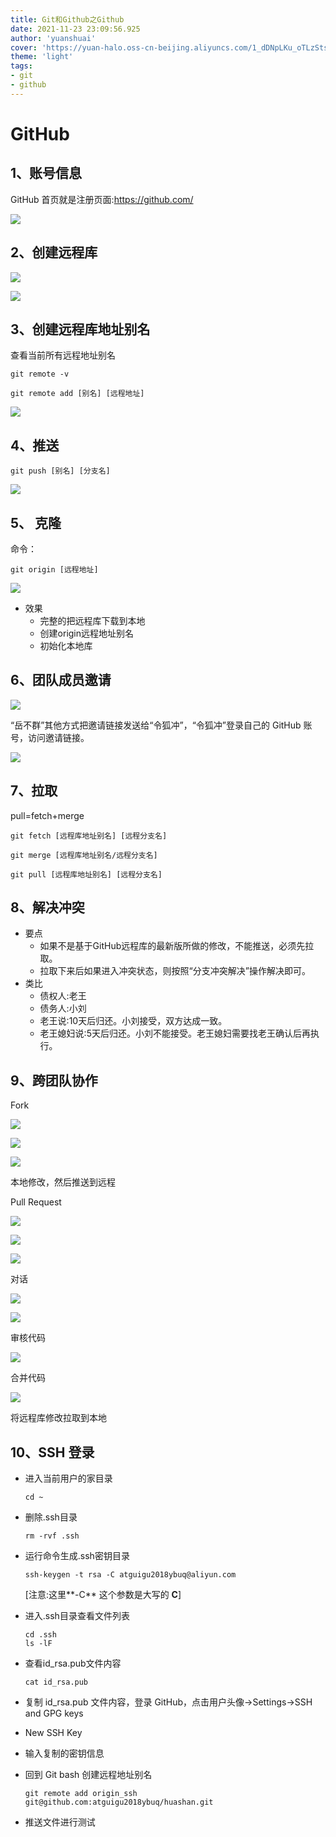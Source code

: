 ```yaml
---
title: Git和Github之Github
date: 2021-11-23 23:09:56.925
author: 'yuanshuai'
cover: 'https://yuan-halo.oss-cn-beijing.aliyuncs.com/1_dDNpLKu_oTLzStsDTnkJ-g.png'
theme: 'light'
tags: 
- git
- github
---
```


# **GitHub**

## **1**、账号信息

GitHub 首页就是注册页面:https://github.com/

![](https://hexobbblog.oss-cn-beijing.aliyuncs.com/images/git_github/40.png)

## 2、创建远程库

![](https://hexobbblog.oss-cn-beijing.aliyuncs.com/images/git_github/41.png)

![](https://hexobbblog.oss-cn-beijing.aliyuncs.com/images/git_github/42.png)

## 3、创建远程库地址别名

查看当前所有远程地址别名

```shell
git remote -v
```

```shell
git remote add [别名] [远程地址]
```

![](https://hexobbblog.oss-cn-beijing.aliyuncs.com/images/git_github/43.png)

## 4、推送

```shell
git push [别名] [分支名]
```

![](https://hexobbblog.oss-cn-beijing.aliyuncs.com/images/git_github/44.png)

## 5、 克隆

命令：

```shell
git origin [远程地址]
```

![](https://hexobbblog.oss-cn-beijing.aliyuncs.com/images/git_github/45.png)

- 效果
  - 完整的把远程库下载到本地
  - 创建origin远程地址别名
  - 初始化本地库

## 6、团队成员邀请

![](https://hexobbblog.oss-cn-beijing.aliyuncs.com/images/git_github/46.png)

“岳不群”其他方式把邀请链接发送给“令狐冲”，“令狐冲”登录自己的 GitHub 账号，访问邀请链接。

![](https://hexobbblog.oss-cn-beijing.aliyuncs.com/images/git_github/47.png)

## 7、拉取

 pull=fetch+merge

```shell
git fetch [远程库地址别名] [远程分支名]

git merge [远程库地址别名/远程分支名]

git pull [远程库地址别名] [远程分支名]
```

## 8、解决冲突

- 要点
  - 如果不是基于GitHub远程库的最新版所做的修改，不能推送，必须先拉取。
  - 拉取下来后如果进入冲突状态，则按照“分支冲突解决”操作解决即可。
- 类比
  - 债权人:老王
  - 债务人:小刘
  - 老王说:10天后归还。小刘接受，双方达成一致。
  - 老王媳妇说:5天后归还。小刘不能接受。老王媳妇需要找老王确认后再执行。

## 9、跨团队协作

Fork

![](https://hexobbblog.oss-cn-beijing.aliyuncs.com/images/git_github/48.png)

![](https://hexobbblog.oss-cn-beijing.aliyuncs.com/images/git_github/49.png)

![](https://hexobbblog.oss-cn-beijing.aliyuncs.com/images/git_github/50.png)

本地修改，然后推送到远程

Pull Request

![](https://hexobbblog.oss-cn-beijing.aliyuncs.com/images/git_github/51.png)

![](https://hexobbblog.oss-cn-beijing.aliyuncs.com/images/git_github/52.png)

![](https://hexobbblog.oss-cn-beijing.aliyuncs.com/images/git_github/53.png)

对话

![](https://hexobbblog.oss-cn-beijing.aliyuncs.com/images/git_github/54.png)

![](https://hexobbblog.oss-cn-beijing.aliyuncs.com/images/git_github/55.png)

审核代码

![](https://hexobbblog.oss-cn-beijing.aliyuncs.com/images/git_github/56.png)

合并代码

![](https://hexobbblog.oss-cn-beijing.aliyuncs.com/images/git_github/57.png)

将远程库修改拉取到本地

## 10、**SSH** 登录

- 进入当前用户的家目录

  ```shell
  cd ~
  ```

- 删除.ssh目录

  ```shell
  rm -rvf .ssh
  ```

- 运行命令生成.ssh密钥目录

  ```shell
  ssh-keygen -t rsa -C atguigu2018ybuq@aliyun.com
  ```

  [注意:这里**-C** 这个参数是大写的 **C**]

- 进入.ssh目录查看文件列表

  ```shell
  cd .ssh
  ls -lF
  ```

- 查看id_rsa.pub文件内容

  ```shell
  cat id_rsa.pub
  ```

- 复制 id_rsa.pub 文件内容，登录 GitHub，点击用户头像→Settings→SSH and GPG keys

- New SSH Key

- 输入复制的密钥信息

- 回到 Git bash 创建远程地址别名

  ```shell
  git remote add origin_ssh git@github.com:atguigu2018ybuq/huashan.git
  ```

- 推送文件进行测试
